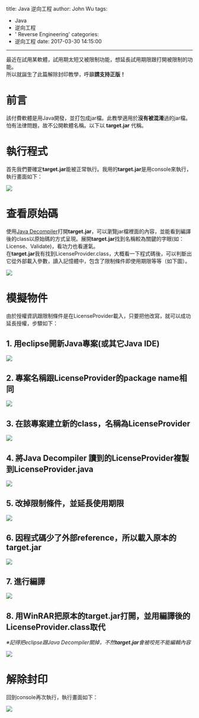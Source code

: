 title: Java 逆向工程
author: John Wu
tags:
  - Java
  - 逆向工程
  - ' Reverse Engineering'
categories:
  - 逆向工程
date: 2017-03-30 14:15:00
---
最近在試用某軟體，試用期太短又被限制功能，想延長試用期限跟打開被限制的功能。  
所以就誕生了此篇解除封印教學，呼籲**請支持正版！**

# 前言

該付費軟體是用Java開發，並打包成jar檔。此教學適用於**沒有被混淆**過的jar檔。  
怕有法律問題，故不公開軟體名稱。以下以 **target.jar** 代稱。

# 執行程式

首先我們要確定**target.jar**能被正常執行。我用的**target.jar**是用console來執行，執行畫面如下：

![](/images/pasted-18.png)

# 查看原始碼

使用[Java Decompiler](http://jd.benow.ca/)打開**target.jar**，可以瀏覽jar檔裡面的內容，並能看到編譯後的class以原始碼的方式呈現。展開**target.jar**找到名稱較為關鍵的字眼(如：License、Validate)，看功力也看運氣。  
在**target.jar**我有找到LicenseProvider.class，大概看一下程式碼後，可以判斷出它從外部載入參數，讀入記憶體中，包含了限制條件即使用期限等等（如下圖）。

![](/images/pasted-19.png)

# 模擬物件

由於授權資訊跟限制條件是在LicenseProvider載入，只要把他改寫，就可以成功延長授權，步驟如下：
## 1. 用eclipse開新Java專案(或其它Java IDE)  
![](/images/pasted-20.png)

## 2. 專案名稱跟LicenseProvider的package name相同  
![](/images/pasted-22.png)

## 3. 在該專案建立新的class，名稱為LicenseProvider  
![](/images/pasted-23.png)

## 4. 將Java Decompiler 讀到的LicenseProvider複製到LicenseProvider.java  
![](/images/pasted-24.png)

## 5. 改掉限制條件，並延長使用期限  
![](/images/pasted-25.png)

## 6. 因程式碼少了外部reference，所以載入原本的**target.jar**  
![](/images/pasted-26.png)

## 7. 進行編譯  
![](/images/pasted-27.png)

## 8. 用WinRAR把原本的**target.jar**打開，並用編譯後的LicenseProvider.class取代  
*※記得把eclipse跟Java Decompiler關掉，不然**target.jar**會被咬死不能編輯內容*  

![](/images/pasted-29.png)

# 解除封印

回到console再次執行，執行畫面如下：

![](/images/pasted-28.png)